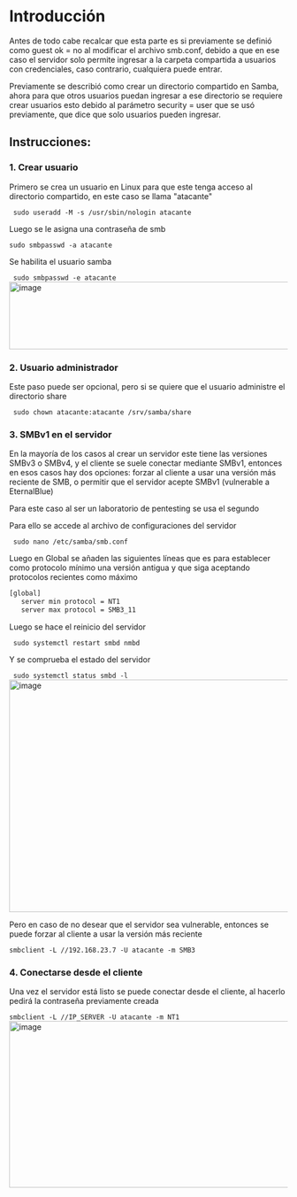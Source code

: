 # Introducción

<p> Antes de todo cabe recalcar que esta parte es si previamente se definió como guest ok = no al modificar el archivo smb.conf, debido a que en ese caso
  el servidor solo permite ingresar a la carpeta compartida a usuarios con credenciales, caso contrario, cualquiera puede entrar. </p>
<p> Previamente se describió como crear un directorio compartido en Samba, ahora para que otros usuarios puedan ingresar a ese directorio se requiere 
crear usuarios esto debido al parámetro security = user que se usó previamente, que dice que solo usuarios pueden ingresar. </p>

## Instrucciones:
<h3> 1. Crear usuario </h3>
<p> Primero se crea un usuario en Linux para que este tenga acceso al directorio compartido, en este caso se llama "atacante"</p>
<code> sudo useradd -M -s /usr/sbin/nologin atacante </code>
<p> Luego se le asigna una contraseña de smb</p>
<code>sudo smbpasswd -a atacante</code>
<p> Se habilita el usuario samba</p>
<code> sudo smbpasswd -e atacante</code> <br>
<img width="651" height="122" alt="image" src="https://github.com/user-attachments/assets/3d9129c7-ed80-460b-9384-aab72b18a0e9" />

<h3> 2. Usuario administrador </h3>
<p> Este paso puede ser opcional, pero si se quiere que el usuario administre el directorio share</p>
<code> sudo chown atacante:atacante /srv/samba/share</code>

<h3> 3. SMBv1 en el servidor </h3>
<p> En la mayoría de los casos al crear un servidor este tiene las versiones SMBv3 o SMBv4, y el cliente se suele conectar mediante SMBv1, entonces
en esos casos hay dos opciones: forzar al cliente a usar una versión más reciente de SMB, o permitir que el servidor acepte SMBv1 (vulnerable a EternalBlue)</p>
<p>Para este caso al ser un laboratorio de pentesting se usa el segundo </p>
<p> Para ello se accede al archivo de configuraciones del servidor </p>
<code> sudo nano /etc/samba/smb.conf </code>
<p> Luego en Global se añaden las siguientes líneas que es para establecer como protocolo mínimo una versión antigua y que siga aceptando 
  protocolos recientes como máximo</p>
  
``` bash
[global]
   server min protocol = NT1
   server max protocol = SMB3_11
```
<p> Luego se hace el reinicio del servidor </p>
<code> sudo systemctl restart smbd nmbd</code>
<p> Y se comprueba el estado del servidor</p>
<code> sudo systemctl status smbd -l</code>
<img width="720" height="420" alt="image" src="https://github.com/user-attachments/assets/caf16520-f749-463f-84b4-d2f31c550cdb" />

<p> Pero en caso de no desear que el servidor sea vulnerable, entonces se puede forzar al cliente a usar la versión más reciente</p>
<code>smbclient -L //192.168.23.7 -U atacante -m SMB3</code>

<h3> 4. Conectarse desde el cliente</h3>
<p> Una vez el servidor está listo se puede conectar desde el cliente, al hacerlo pedirá la contraseña previamente creada</p>
<code>smbclient -L //IP_SERVER -U atacante -m NT1</code>
<img width="621" height="301" alt="image" src="https://github.com/user-attachments/assets/05f83e47-d0ce-442f-981b-232fa1c73d23" />
